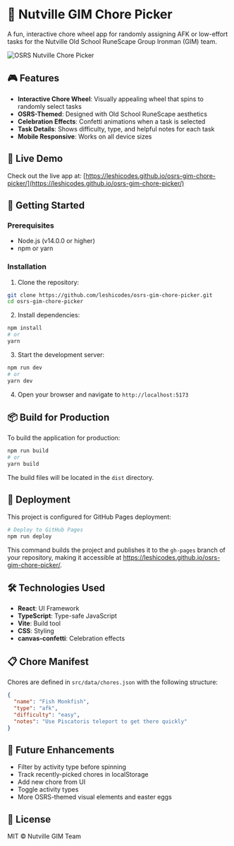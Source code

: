 # 🎡 Nutville GIM Chore Picker

A fun, interactive chore wheel app for randomly assigning AFK or low-effort tasks for the Nutville Old School RuneScape Group Ironman (GIM) team.

![OSRS Nutville Chore Picker](https://github.com/leshicodes/osrs-gim-chore-picker/raw/main/screenshot.png)

## 🎮 Features

- **Interactive Chore Wheel**: Visually appealing wheel that spins to randomly select tasks
- **OSRS-Themed**: Designed with Old School RuneScape aesthetics
- **Celebration Effects**: Confetti animations when a task is selected
- **Task Details**: Shows difficulty, type, and helpful notes for each task
- **Mobile Responsive**: Works on all device sizes

## 🔗 Live Demo

Check out the live app at: [https://leshicodes.github.io/osrs-gim-chore-picker/](https://leshicodes.github.io/osrs-gim-chore-picker/)

## 🚀 Getting Started

### Prerequisites

- Node.js (v14.0.0 or higher)
- npm or yarn

### Installation

1. Clone the repository:
```bash
git clone https://github.com/leshicodes/osrs-gim-chore-picker.git
cd osrs-gim-chore-picker
```

2. Install dependencies:
```bash
npm install
# or
yarn
```

3. Start the development server:
```bash
npm run dev
# or
yarn dev
```

4. Open your browser and navigate to `http://localhost:5173`

## 📦 Build for Production

To build the application for production:

```bash
npm run build
# or
yarn build
```

The build files will be located in the `dist` directory.

## 🚀 Deployment

This project is configured for GitHub Pages deployment:

```bash
# Deploy to GitHub Pages
npm run deploy
```

This command builds the project and publishes it to the `gh-pages` branch of your repository, making it accessible at https://leshicodes.github.io/osrs-gim-chore-picker/.

## 🛠️ Technologies Used

- **React**: UI Framework
- **TypeScript**: Type-safe JavaScript
- **Vite**: Build tool
- **CSS**: Styling
- **canvas-confetti**: Celebration effects

## 📋 Chore Manifest

Chores are defined in `src/data/chores.json` with the following structure:

```json
{
  "name": "Fish Monkfish",
  "type": "afk",
  "difficulty": "easy",
  "notes": "Use Piscatoris teleport to get there quickly"
}
```

## 🎯 Future Enhancements

- Filter by activity type before spinning
- Track recently-picked chores in localStorage
- Add new chore from UI
- Toggle activity types
- More OSRS-themed visual elements and easter eggs

## 📄 License

MIT © Nutville GIM Team
